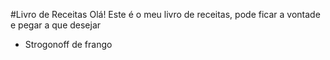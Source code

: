 #Livro de Receitas
Olá! Este é o meu livro de receitas, pode ficar a vontade e pegar a que desejar
- Strogonoff de frango
